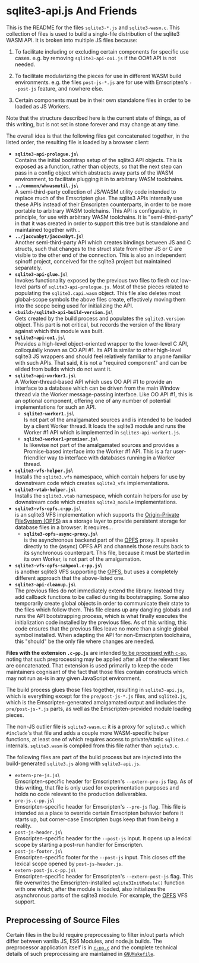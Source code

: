 # sqlite3-api.js And Friends

This is the README for the files `sqlite3-*.js` and
`sqlite3-wasm.c`. This collection of files is used to build a
single-file distribution of the sqlite3 WASM API. It is broken into
multiple JS files because:

1. To facilitate including or excluding certain components for
   specific use cases. e.g. by removing `sqlite3-api-oo1.js` if the
   OO#1 API is not needed.

2. To facilitate modularizing the pieces for use in different WASM
   build environments. e.g. the files `post-js-*.js` are for use with
   Emscripten's `--post-js` feature, and nowhere else.

3. Certain components must be in their own standalone files in order
   to be loaded as JS Workers.

Note that the structure described here is the current state of things,
as of this writing, but is not set in stone forever and may change
at any time.

The overall idea is that the following files get concatenated
together, in the listed order, the resulting file is loaded by a
browser client:

- **`sqlite3-api-prologue.js`**\  
  Contains the initial bootstrap setup of the sqlite3 API
  objects. This is exposed as a function, rather than objects, so that
  the next step can pass in a config object which abstracts away parts
  of the WASM environment, to facilitate plugging it in to arbitrary
  WASM toolchains.
- **`../common/whwasmutil.js`**\  
  A semi-third-party collection of JS/WASM utility code intended to
  replace much of the Emscripten glue. The sqlite3 APIs internally use
  these APIs instead of their Emscripten counterparts, in order to be
  more portable to arbitrary WASM toolchains. This API is
  configurable, in principle, for use with arbitrary WASM
  toolchains. It is "semi-third-party" in that it was created in order
  to support this tree but is standalone and maintained together
  with...
- **`../jaccwabyt/jaccwabyt.js`**\  
  Another semi-third-party API which creates bindings between JS
  and C structs, such that changes to the struct state from either JS
  or C are visible to the other end of the connection. This is also an
  independent spinoff project, conceived for the sqlite3 project but
  maintained separately.
- **`sqlite3-api-glue.js`**\  
  Invokes functionality exposed by the previous two files to flesh out
  low-level parts of `sqlite3-api-prologue.js`. Most of these pieces
  related to populating the `sqlite3.capi.wasm` object. This file
  also deletes most global-scope symbols the above files create,
  effectively moving them into the scope being used for initializing
  the API.
- **`<build>/sqlite3-api-build-version.js`**\  
  Gets created by the build process and populates the
  `sqlite3.version` object. This part is not critical, but records the
  version of the library against which this module was built.
- **`sqlite3-api-oo1.js`**\  
  Provides a high-level object-oriented wrapper to the lower-level C
  API, colloquially known as OO API #1. Its API is similar to other
  high-level sqlite3 JS wrappers and should feel relatively familiar
  to anyone familiar with such APIs. That said, it is not a "required
  component" and can be elided from builds which do not want it.
- **`sqlite3-api-worker1.js`**\  
  A Worker-thread-based API which uses OO API #1 to provide an
  interface to a database which can be driven from the main Window
  thread via the Worker message-passing interface. Like OO API #1,
  this is an optional component, offering one of any number of
  potential implementations for such an API.
    - **`sqlite3-worker1.js`**\  
      Is not part of the amalgamated sources and is intended to be
      loaded by a client Worker thread. It loads the sqlite3 module
      and runs the Worker #1 API which is implemented in
      `sqlite3-api-worker1.js`.
    - **`sqlite3-worker1-promiser.js`**\  
      Is likewise not part of the amalgamated sources and provides
      a Promise-based interface into the Worker #1 API. This is
      a far user-friendlier way to interface with databases running
      in a Worker thread.
- **`sqlite3-vfs-helper.js`**\  
  Installs the `sqlite3.vfs` namespace, which contain helpers for use
  by downstream code which creates `sqlite3_vfs` implementations.
- **`sqlite3-vtab-helper.js`**\  
  Installs the `sqlite3.vtab` namespace, which contain helpers for use
  by downstream code which creates `sqlite3_module` implementations.
- **`sqlite3-vfs-opfs.c-pp.js`**\  
  is an sqlite3 VFS implementation which supports the [Origin-Private
  FileSystem (OPFS)][OPFS] as a storage layer to provide persistent
  storage for database files in a browser. It requires...
    - **`sqlite3-opfs-async-proxy.js`**\  
      is the asynchronous backend part of the [OPFS][] proxy. It
      speaks directly to the (async) OPFS API and channels those
      results back to its synchronous counterpart. This file, because
      it must be started in its own Worker, is not part of the
      amalgamation.
- **`sqlite3-vfs-opfs-sahpool.c-pp.js`**\  
  is another sqlite3 VFS supporting the [OPFS][], but uses a
  completely different approach that the above-listed one.
- **`sqlite3-api-cleanup.js`**\  
  The previous files do not immediately extend the library. Instead
  they add callback functions to be called during its
  bootstrapping. Some also temporarily create global objects in order
  to communicate their state to the files which follow them. This file
  cleans up any dangling globals and runs the API bootstrapping
  process, which is what finally executes the initialization code
  installed by the previous files. As of this writing, this code
  ensures that the previous files leave no more than a single global
  symbol installed. When adapting the API for non-Emscripten
  toolchains, this "should" be the only file where changes are needed.


**Files with the extension `.c-pp.js`** are intended [to be processed
with `c-pp`](#c-pp), noting that such preprocessing may be applied
after all of the relevant files are concatenated. That extension is
used primarily to keep the code maintainers cognisant of the fact that
those files contain constructs which may not run as-is in any given
JavaScript environment.

The build process glues those files together, resulting in
`sqlite3-api.js`, which is everything except for the
`pre/post-js-*.js` files, and `sqlite3.js`, which is the
Emscripten-generated amalgamated output and includes the
`pre/post-js-*.js` parts, as well as the Emscripten-provided module
loading pieces.

The non-JS outlier file is `sqlite3-wasm.c`: it is a proxy for
`sqlite3.c` which `#include`'s that file and adds a couple more
WASM-specific helper functions, at least one of which requires access
to private/static `sqlite3.c` internals. `sqlite3.wasm` is compiled
from this file rather than `sqlite3.c`.

The following files are part of the build process but are injected
into the build-generated `sqlite3.js` along with `sqlite3-api.js`.

- `extern-pre-js.js`\  
  Emscripten-specific header for Emscripten's `--extern-pre-js`
  flag. As of this writing, that file is only used for experimentation
  purposes and holds no code relevant to the production deliverables.
- `pre-js.c-pp.js`\  
  Emscripten-specific header for Emscripten's `--pre-js` flag. This
  file is intended as a place to override certain Emscripten behavior
  before it starts up, but corner-case Emscripten bugs keep that from
  being a reality.
- `post-js-header.js`\  
  Emscripten-specific header for the `--post-js` input. It opens up
  a lexical scope by starting a post-run handler for Emscripten.
- `post-js-footer.js`\  
  Emscripten-specific footer for the `--post-js` input. This closes
  off the lexical scope opened by `post-js-header.js`.
- `extern-post-js.c-pp.js`\  
  Emscripten-specific header for Emscripten's `--extern-post-js`
  flag. This file overwrites the Emscripten-installed
  `sqlite3InitModule()` function with one which, after the module is
  loaded, also initializes the asynchronous parts of the sqlite3
  module. For example, the [OPFS][] VFS support.

<a id='c-pp'></a>
Preprocessing of Source Files
------------------------------------------------------------------------

Certain files in the build require preprocessing to filter in/out
parts which differ between vanilla JS, ES6 Modules, and node.js
builds. The preprocessor application itself is in
[`c-pp.c`](/file/ext/wasm/c-pp.c) and the complete technical details
of such preprocessing are maintained in
[`GNUMakefile`](/file/ext/wasm/GNUmakefile).


[OPFS]: https://developer.mozilla.org/en-US/docs/Web/API/File_System_API/Origin_private_file_system
